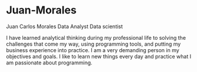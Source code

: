 # Juan-Morales

Juan Carlos Morales
Data Analyst
Data scientist

I have learned analytical thinking during my professional
life to solving the challenges that come my way, using
programming tools, and putting my business experience
into practice. I am a very demanding person in my
objectives and goals. I like to learn new things every day
and practice what I am passionate about programming.
